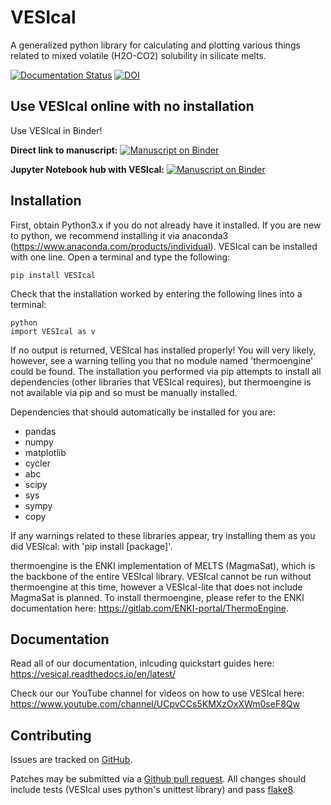 # VESIcal
A generalized python library for calculating and plotting various things related to mixed volatile (H2O-CO2) solubility in silicate melts.

[![Documentation Status](https://readthedocs.org/projects/vesical/badge/?version=latest)](https://vesical.readthedocs.io/en/latest/?badge=latest)
[![DOI](https://zenodo.org/badge/DOI/10.5281/zenodo.4914503.svg)](https://doi.org/10.5281/zenodo.4914503)

## Use VESIcal online with no installation
Use VESIcal in Binder!

**Direct link to manuscript:**
[![Manuscript on Binder](https://mybinder.org/badge_logo.svg)](https://mybinder.org/v2/gh/kaylai/vesical-binder/HEAD?filepath=Manuscript.ipynb)

**Jupyter Notebook hub with VESIcal:**
[![Manuscript on Binder](https://mybinder.org/badge_logo.svg)](https://mybinder.org/v2/gh/kaylai/vesical-binder/HEAD)


## Installation

First, obtain Python3.x if you do not already have it installed. If you are new to python, we recommend installing it via anaconda3 (https://www.anaconda.com/products/individual). VESIcal can be installed with one line. Open a terminal and type the following:

```
pip install VESIcal
```

Check that the installation worked by entering the following lines into a terminal:

```
python
import VESIcal as v
```

If no output is returned, VESIcal has installed properly! You will very likely, however, see a warning telling you that no module named 'thermoengine' could be found. The installation you performed via pip attempts to install all dependencies (other libraries that VESIcal requires), but thermoengine is not available via pip and so must be manually installed.

Dependencies that should automatically be installed for you are:

   - pandas
   - numpy
   - matplotlib
   - cycler
   - abc
   - scipy
   - sys
   - sympy
   - copy

If any warnings related to these libraries appear, try installing them as you did VESIcal: with 'pip install [package]'.

thermoengine is the ENKI implementation of MELTS (MagmaSat), which is the backbone of the entire VESIcal library. VESIcal cannot be run without thermoengine at this time, however a VESIcal-lite that does not include MagmaSat is planned. To install thermoengine, please refer to the ENKI documentation here: https://gitlab.com/ENKI-portal/ThermoEngine.

## Documentation
Read all of our documentation, inlcuding quickstart guides here: https://vesical.readthedocs.io/en/latest/

Check our our YouTube channel for videos on how to use VESIcal here: https://www.youtube.com/channel/UCpvCCs5KMXzOxXWm0seF8Qw

## Contributing
Issues are tracked on [GitHub](https://github.com/kaylai/VESIcal/issues).

Patches may be submitted via a [Github pull request](https://github.com/kaylai/VESIcal/pulls). All changes should include tests (VESIcal uses python's unittest library) and pass [flake8](https://pypi.org/project/flake8/).
